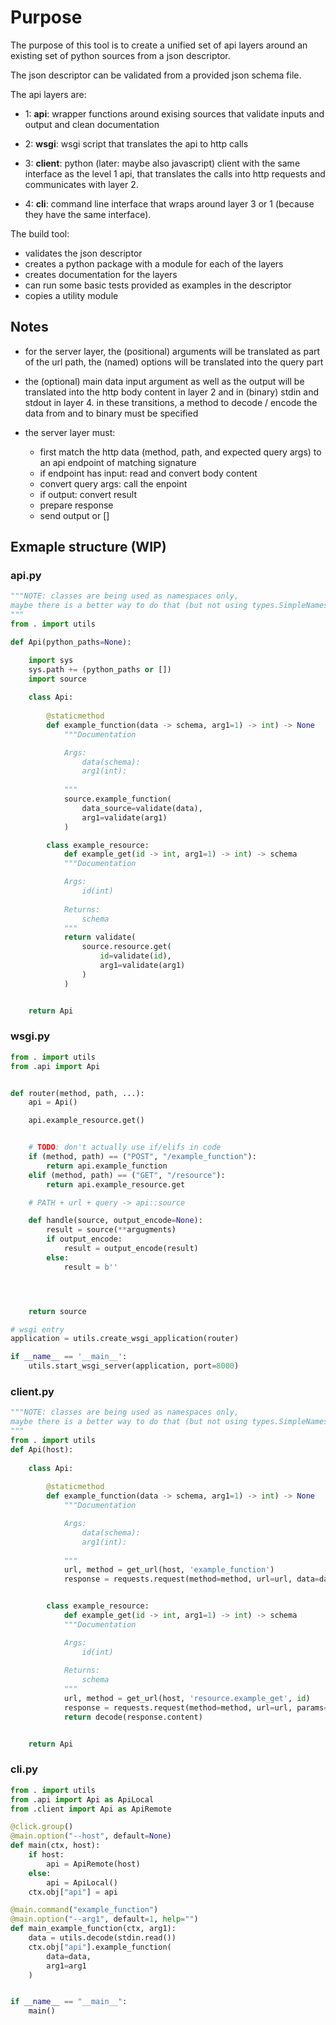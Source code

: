 # Purpose

The purpose of this tool is to create a unified set of api layers
around an existing set of python sources from a json descriptor.

The json descriptor can be validated from a provided json schema file.

The api layers are:

* 1: **api**:
    wrapper functions around exising sources that validate inputs and output and 
    clean documentation

* 2: **wsgi**:
    wsgi script that translates the api to http calls

* 3: **client**:
    python (later: maybe also javascript) client with the same interface as the level 1
    api, that translates the calls into http requests and communicates with layer 2.

* 4: **cli**:
    command line interface that wraps around layer 3 or 1 (because they have the same interface).

The build tool:

* validates the json descriptor
* creates a python package with a module for each of the layers
* creates documentation for the layers
* can run some basic tests provided as examples in the descriptor
* copies a utility module

## Notes

* for the server layer, the (positional) arguments will be translated as part of the url path,
  the (named) options will be translated into the query part

* the (optional) main data input argument as well as the output will be translated into the http body content
  in layer 2 and in (binary) stdin and stdout in layer 4.
  in these transitions, a method to decode / encode the data from and to binary must be specified

* the server layer must:
  * first match the http data (method, path, and expected query args) to an api endpoint
    of matching signature
  * if endpoint has input: read and convert body content
  * convert query args: call the enpoint
  * if output: convert result
  * prepare response
  * send output or []

## Exmaple structure (WIP)

### api.py

```python
"""NOTE: classes are being used as namespaces only,
maybe there is a better way to do that (but not using types.SimpleNamespace)?
"""
from . import utils

def Api(python_paths=None):

    import sys
    sys.path += (python_paths or [])
    import source 
    
    class Api:
        
        @staticmethod
        def example_function(data -> schema, arg1=1) -> int) -> None
            """Documentation

            Args:
                data(schema): 
                arg1(int):
                        
            """
            source.example_function(
                data_source=validate(data),
                arg1=validate(arg1)
            )

        class example_resource:
            def example_get(id -> int, arg1=1) -> int) -> schema
            """Documentation

            Args:
                id(int)
            
            Returns:
                schema
            """
            return validate(
                source.resource.get(
                    id=validate(id),
                    arg1=validate(arg1)
                )
            )


    return Api

```

### wsgi.py

```python
from . import utils
from .api import Api


def router(method, path, ...):
    api = Api()

    api.example_resource.get()


    # TODO: don't actually use if/elifs in code
    if (method, path) == ("POST", "/example_function"):
        return api.example_function
    elif (method, path) == ("GET", "/resource"):
        return api.example_resource.get

    # PATH + url + query -> api::source

    def handle(source, output_encode=None):
        result = source(**argugments)
        if output_encode:
            result = output_encode(result)
        else:
            result = b''




    return source

# wsgi entry
application = utils.create_wsgi_application(router)

if __name__ == '__main__':
    utils.start_wsgi_server(application, port=8000)
```

### client.py

```python
"""NOTE: classes are being used as namespaces only,
maybe there is a better way to do that (but not using types.SimpleNamespace)?
"""
from . import utils
def Api(host):
    
    class Api:
        
        @staticmethod
        def example_function(data -> schema, arg1=1) -> int) -> None
            """Documentation

            Args:
                data(schema): 
                arg1(int):
                        
            """
            url, method = get_url(host, 'example_function')
            response = requests.request(method=method, url=url, data=data, params={"arg1": arg1})


        class example_resource:
            def example_get(id -> int, arg1=1) -> int) -> schema
            """Documentation

            Args:
                id(int)
            
            Returns:
                schema
            """
            url, method = get_url(host, 'resource.example_get', id)
            response = requests.request(method=method, url=url, params={"arg1": arg1})
            return decode(response.content)


    return Api

```


### cli.py

```python
from . import utils
from .api import Api as ApiLocal
from .client import Api as ApiRemote

@click.group()
@main.option("--host", default=None)
def main(ctx, host):
    if host:
        api = ApiRemote(host)
    else:
        api = ApiLocal()
    ctx.obj["api"] = api

@main.command("example_function")
@main.option("--arg1", default=1, help="")
def main_example_function(ctx, arg1):
    data = utils.decode(stdin.read())
    ctx.obj["api"].example_function(
        data=data,
        arg1=arg1
    )    


if __name__ == "__main__":
    main()

```
